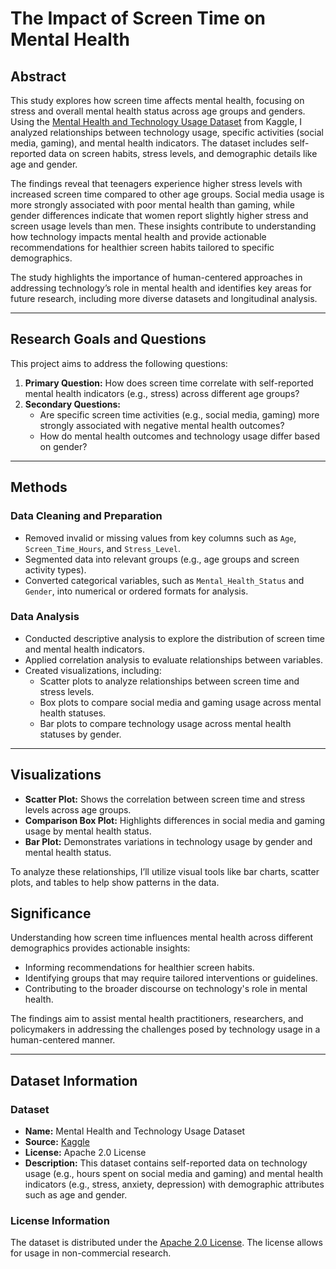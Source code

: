 # The Impact of Screen Time on Mental Health

## Abstract

This study explores how screen time affects mental health, focusing on stress and overall mental health status across age groups and genders. Using the [Mental Health and Technology Usage Dataset](https://www.kaggle.com/datasets/waqi786/mental-health-and-technology-usage-dataset) from Kaggle, I analyzed relationships between technology usage, specific activities (social media, gaming), and mental health indicators. The dataset includes self-reported data on screen habits, stress levels, and demographic details like age and gender.

The findings reveal that teenagers experience higher stress levels with increased screen time compared to other age groups. Social media usage is more strongly associated with poor mental health than gaming, while gender differences indicate that women report slightly higher stress and screen usage levels than men. These insights contribute to understanding how technology impacts mental health and provide actionable recommendations for healthier screen habits tailored to specific demographics.

The study highlights the importance of human-centered approaches in addressing technology’s role in mental health and identifies key areas for future research, including more diverse datasets and longitudinal analysis.

---

## Research Goals and Questions

This project aims to address the following questions:
1. **Primary Question:** How does screen time correlate with self-reported mental health indicators (e.g., stress) across different age groups?
2. **Secondary Questions:**
   - Are specific screen time activities (e.g., social media, gaming) more strongly associated with negative mental health outcomes?
   - How do mental health outcomes and technology usage differ based on gender?

---

## Methods

### Data Cleaning and Preparation
- Removed invalid or missing values from key columns such as `Age`, `Screen_Time_Hours`, and `Stress_Level`.
- Segmented data into relevant groups (e.g., age groups and screen activity types).
- Converted categorical variables, such as `Mental_Health_Status` and `Gender`, into numerical or ordered formats for analysis.

### Data Analysis
- Conducted descriptive analysis to explore the distribution of screen time and mental health indicators.
- Applied correlation analysis to evaluate relationships between variables.
- Created visualizations, including:
  - Scatter plots to analyze relationships between screen time and stress levels.
  - Box plots to compare social media and gaming usage across mental health statuses.
  - Bar plots to compare technology usage across mental health statuses by gender.

---

## Visualizations

- **Scatter Plot:** Shows the correlation between screen time and stress levels across age groups.
- **Comparison Box Plot:** Highlights differences in social media and gaming usage by mental health status.
- **Bar Plot:** Demonstrates variations in technology usage by gender and mental health status.

To analyze these relationships, I’ll utilize visual tools like bar charts, scatter plots, and tables to help show patterns in the data.

## Significance

Understanding how screen time influences mental health across different demographics provides actionable insights:
- Informing recommendations for healthier screen habits.
- Identifying groups that may require tailored interventions or guidelines.
- Contributing to the broader discourse on technology's role in mental health.

The findings aim to assist mental health practitioners, researchers, and policymakers in addressing the challenges posed by technology usage in a human-centered manner.

---

## Dataset Information

### Dataset
- **Name:** Mental Health and Technology Usage Dataset
- **Source:** [Kaggle](https://www.kaggle.com/datasets/waqi786/mental-health-and-technology-usage-dataset)
- **License:** Apache 2.0 License
- **Description:** This dataset contains self-reported data on technology usage (e.g., hours spent on social media and gaming) and mental health indicators (e.g., stress, anxiety, depression) with demographic attributes such as age and gender.

### License Information
The dataset is distributed under the [Apache 2.0 License](https://www.apache.org/licenses/LICENSE-2.0). The license allows for usage in non-commercial research.

